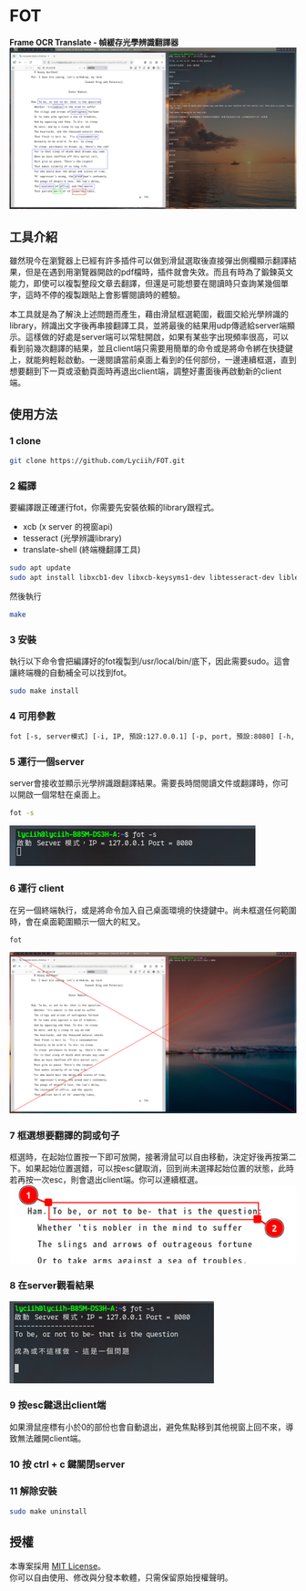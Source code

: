 # FOT
**Frame OCR Translate - 幀緩存光學辨識翻譯器**
![示範畫面1](https://github.com/Lyciih/FOT/blob/main/images/present1.png)

## 工具介紹
雖然現今在瀏覽器上已經有許多插件可以做到滑鼠選取後直接彈出側欄顯示翻譯結果，但是在遇到用瀏覽器開啟的pdf檔時，插件就會失效。而且有時為了鍛鍊英文能力，即使可以複製整段文章去翻譯，但還是可能想要在閱讀時只查詢某幾個單字，這時不停的複製跟貼上會影響閱讀時的體驗。

本工具就是為了解決上述問題而產生，藉由滑鼠框選範圍，截圖交給光學辨識的library，辨識出文字後再串接翻譯工具，並將最後的結果用udp傳遞給server端顯示。這樣做的好處是server端可以常駐開啟，如果有某些字出現頻率很高，可以看到前幾次翻譯的結果，並且client端只需要用簡單的命令或是將命令綁在快捷鍵上，就能夠輕鬆啟動。一邊閱讀當前桌面上看到的任何部份，一邊連續框選，直到想要翻到下一頁或滾動頁面時再退出client端，調整好畫面後再啟動新的client端。

## 使用方法

### 1 clone
```bash
git clone https://github.com/Lyciih/FOT.git
```

### 2 編譯
要編譯跟正確運行fot，你需要先安裝依賴的library跟程式。
- xcb    (x server 的視窗api)
- tesseract    (光學辨識library)
- translate-shell    (終端機翻譯工具)
```bash
sudo apt update
sudo apt install libxcb1-dev libxcb-keysyms1-dev libtesseract-dev libleptonica-dev translate-shell
```

然後執行
```bash
make
```

### 3 安裝
執行以下命令會把編譯好的fot複製到/usr/local/bin/底下，因此需要sudo。這會讓終端機的自動補全可以找到fot。
```bash
sudo make install
```

### 4 可用參數
```bash
fot [-s, server模式] [-i, IP, 預設:127.0.0.1] [-p, port, 預設:8080] [-h, 幫助]
```


### 5 運行一個server
server會接收並顯示光學辨識跟翻譯結果。需要長時間閱讀文件或翻譯時，你可以開啟一個常駐在桌面上。
```bash
fot -s 
```
![示範畫面2](https://github.com/Lyciih/FOT/blob/main/images/present2.png)



### 6 運行 client
在另一個終端執行，或是將命令加入自己桌面環境的快捷鍵中。尚未框選任何範圍時，會在桌面範圍顯示一個大的紅叉。
```bash
fot
```
![示範畫面3](https://github.com/Lyciih/FOT/blob/main/images/present3.png)

### 7 框選想要翻譯的詞或句子
框選時，在起始位置按一下即可放開，接著滑鼠可以自由移動，決定好後再按第二下。如果起始位置選錯，可以按esc鍵取消，回到尚未選擇起始位置的狀態，此時若再按一次esc，則會退出client端。你可以連續框選。
![示範畫面4](https://github.com/Lyciih/FOT/blob/main/images/present4.png)

### 8 在server觀看結果
![示範畫面5](https://github.com/Lyciih/FOT/blob/main/images/present5.png)

### 9 按esc鍵退出client端
如果滑鼠座標有小於0的部份也會自動退出，避免焦點移到其他視窗上回不來，導致無法離開client端。

### 10 按 ctrl + c 鍵關閉server

### 11 解除安裝
```bash
sudo make uninstall
```

## 授權
本專案採用 [MIT License](./LICENSE)。  
你可以自由使用、修改與分發本軟體，只需保留原始授權聲明。
